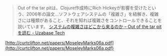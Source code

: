 
> Out of the tar pitは、Clojure作成時にRich Hickeyが影響を受けたという、2006年の論文...ソフトウェアシステムの「複雑さ」を紐解き、複雑さには種類があること、それを知れば複雑さをコントロールできることを説いています。
[システムの複雑さはどこから来るのか – Out of the tar pitを読む - Uzabase Tech](https://tech.uzabase.com/entry/2021/05/20/141950)

[http://curtclifton.net/papers/MoseleyMarks06a.pdf](http://curtclifton.net/papers/MoseleyMarks06a.pdf)

